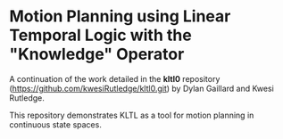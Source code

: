 # Motion Planning using Linear Temporal Logic with the "Knowledge" Operator

A continuation of the work detailed in the **kltl0** repository (https://github.com/kwesiRutledge/kltl0.git) by Dylan Gaillard and Kwesi Rutledge.

This repository demonstrates KLTL as a tool for motion planning in continuous state spaces.
